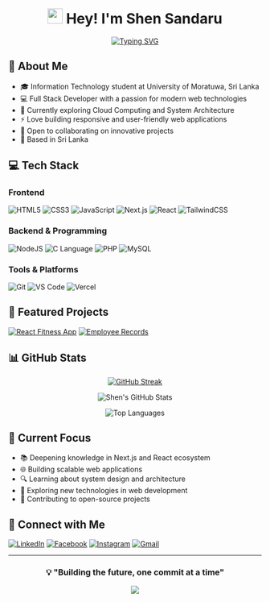 <div align="center">
  
# <img src="https://user-images.githubusercontent.com/18350557/176309783-0785949b-9127-417c-8b55-ab5a4333674e.gif" width="30"> Hey! I'm Shen Sandaru

[![Typing SVG](https://readme-typing-svg.demolab.com?font=Fira+Code&duration=3000&pause=1000&color=36BCF7FF&center=true&vCenter=true&width=435&lines=Full+Stack+Developer;IT+Student+at+UoM;Open+Source+Enthusiast;Web+Development+Passionate)](https://git.io/typing-svg)

</div>

## 🚀 About Me

- 🎓 Information Technology student at University of Moratuwa, Sri Lanka
- 💻 Full Stack Developer with a passion for modern web technologies
- 🌱 Currently exploring Cloud Computing and System Architecture
- ⚡ Love building responsive and user-friendly web applications
- 🤝 Open to collaborating on innovative projects
- 📍 Based in Sri Lanka

## 💻 Tech Stack

### Frontend
![HTML5](https://img.shields.io/badge/HTML5-E34F26?style=for-the-badge&logo=html5&logoColor=white)
![CSS3](https://img.shields.io/badge/CSS3-1572B6?style=for-the-badge&logo=css3&logoColor=white)
![JavaScript](https://img.shields.io/badge/JavaScript-F7DF1E?style=for-the-badge&logo=javascript&logoColor=black)
![Next.js](https://img.shields.io/badge/Next.js-000000?style=for-the-badge&logo=next.js&logoColor=white)
![React](https://img.shields.io/badge/React-20232A?style=for-the-badge&logo=react&logoColor=61DAFB)
![TailwindCSS](https://img.shields.io/badge/Tailwind_CSS-38B2AC?style=for-the-badge&logo=tailwind-css&logoColor=white)

### Backend & Programming
![NodeJS](https://img.shields.io/badge/Node.js-43853D?style=for-the-badge&logo=node.js&logoColor=white)
![C Language](https://img.shields.io/badge/C-00599C?style=for-the-badge&logo=c&logoColor=white)
![PHP](https://img.shields.io/badge/PHP-777BB4?style=for-the-badge&logo=php&logoColor=white)
![MySQL](https://img.shields.io/badge/MySQL-4479A1?style=for-the-badge&logo=mysql&logoColor=white)

### Tools & Platforms
![Git](https://img.shields.io/badge/Git-F05032?style=for-the-badge&logo=git&logoColor=white)
![VS Code](https://img.shields.io/badge/VS_Code-007ACC?style=for-the-badge&logo=visual-studio-code&logoColor=white)
![Vercel](https://img.shields.io/badge/Vercel-000000?style=for-the-badge&logo=vercel&logoColor=white)

## 🌟 Featured Projects

[![React Fitness App](https://github-readme-stats.vercel.app/api/pin/?username=shensandaru&repo=FITPRO-GYM&theme=tokyonight)](https://github.com/shensandaru/FITPRO-GYM)
[![Employee Records](https://github-readme-stats.vercel.app/api/pin/?username=shensandaru&repo=Employee-record-management-system&theme=tokyonight)](https://github.com/shensandaru/Employee-record-management-system)

## 📊 GitHub Stats

<div align="center">
  
[![GitHub Streak](https://github-readme-streak-stats.herokuapp.com?user=shensandaru&theme=tokyonight&hide_border=true)](https://git.io/streak-stats)

![Shen's GitHub Stats](https://github-readme-stats.vercel.app/api?username=shensandaru&show_icons=true&theme=tokyonight&hide_border=true)

![Top Languages](https://github-readme-stats.vercel.app/api/top-langs/?username=shensandaru&layout=compact&theme=tokyonight&hide_border=true)

</div>

## 🎯 Current Focus

- 📚 Deepening knowledge in Next.js and React ecosystem
- 🌐 Building scalable web applications
- 🔍 Learning about system design and architecture
- 🤖 Exploring new technologies in web development
- 🌱 Contributing to open-source projects

## 🤝 Connect with Me

[![LinkedIn](https://img.shields.io/badge/LinkedIn-0077B5?style=for-the-badge&logo=linkedin&logoColor=white)](https://www.linkedin.com/in/shen-rathnayaka-a9629526a/)
[![Facebook](https://img.shields.io/badge/Facebook-1877F2?style=for-the-badge&logo=facebook&logoColor=white)](https://www.facebook.com/shen.rathnayaka.3)
[![Instagram](https://img.shields.io/badge/Instagram-E4405F?style=for-the-badge&logo=instagram&logoColor=white)](https://www.instagram.com/shen_sandaru/)
[![Gmail](https://img.shields.io/badge/Gmail-D14836?style=for-the-badge&logo=gmail&logoColor=white)](mailto:shensandarurath@gmail.com)

---

<div align="center">
  
### 💡 "Building the future, one commit at a time" 

<img src="https://komarev.com/ghpvc/?username=shensandaru&color=blueviolet&style=flat-square">

</div>
